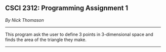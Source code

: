 ## CSCI 2312: Programming Assignment 1

_By Nick Thomason_

* * *
This program ask the user to define 3 points in 3-dimensional space and finds the area of the triangle they make.
* * *
